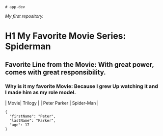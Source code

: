	# app-dev
*My first repository.*
# H1 My Favorite Movie Series: Spiderman
## Favorite Line from the Movie: With great power, comes with great responsibility.
### Why is it my favorite Movie: Because I grew Up watching it and I made him as my role model.

| Movie| Trilogy |
| Peter Parker | Spider-Man |


```
{
  "firstName": "Peter",
  "lastName": "Parker",
  "age": 17
}
``` 

